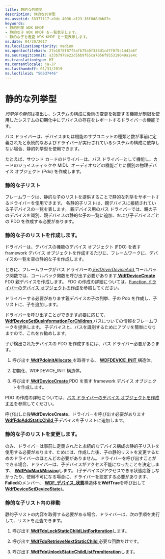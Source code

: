 ```yaml
---
title: 静的な列挙型
description: 静的な列挙型
ms.assetid: 58377f17-a9dc-4096-af23-36f8d8dbb87e
keywords:
- 静的列挙 WDK KMDF
- 静的な子 WDK KMDF を一覧表示します。
- 静的な子を走査 WDK KMDF を一覧表示します。
ms.date: 04/20/2017
ms.localizationpriority: medium
ms.openlocfilehash: 27e18f8f87f5afb75a0f338d1cd7f0f5c1442a6f
ms.sourcegitcommit: a33b7978e22d5bb9f65ca7056f955319049a2e4c
ms.translationtype: MT
ms.contentlocale: ja-JP
ms.lasthandoff: 01/31/2019
ms.locfileid: "56537446"
---
```

# <a name="static-enumeration"></a>静的な列挙型


*列挙体の静的*は検出し、システムの構成に後続の変更を報告する機能が制限を使用したシステムの初期化中にデバイスの存在をレポートするドライバーの機能です。

バス ドライバーは、デバイスまたは機能のサブユニットの種類と数が事前に定義されたと永続的なおよびドライバーが実行されているシステムの構成に依存しない場合、静的列挙型を使用できます。

たとえば、サウンド カードのドライバーは、バス ドライバーとして機能し、カードのジョイスティックや MIDI、オーディオなどの機能ごとに個別の物理デバイス オブジェクト (Pdo) を作成します。

### <a name="static-child-lists"></a>静的な子リスト

フレームワークは、静的な子のリストを提供することで静的な列挙をサポートするドライバーを使用できます。 各静的子リストは、親デバイスに接続されている子デバイスの一覧を表します。 親デバイス用のバス ドライバーでは、親の子のデバイスを識別、親デバイスの静的な子の一覧に追加、および子デバイスごとの PDO を作成する必要があります。

### <a name="creating-a-static-child-list"></a>静的な子のリストを作成します。

ドライバーは、デバイスの機能のデバイス オブジェクト (FDO) を表す framework デバイス オブジェクトを作成するたびに、フレームワークに、デバイスの一覧を空の静的な子を作成します。

ときに、フレームワークがバス ドライバーの[ *EvtDriverDeviceAdd* ](https://msdn.microsoft.com/library/windows/hardware/ff541693)コールバック関数では、コールバック関数を呼び出す必要があります[ **WdfDeviceCreate** ](https://msdn.microsoft.com/library/windows/hardware/ff545926)FDO 親デバイスを作成します。 FDO の作成の詳細については、[Function ドライバーのデバイス オブジェクトの作成](creating-device-objects-in-a-function-driver.md)を参照してください。

ドライバーする必要があります親デバイスの子の列挙、子の Pdo を作成し、子リストに、子を追加します。

ドライバーを呼び出すことができます必要に応じて、 [ **WdfDeviceSetBusInformationForChildren** ](https://msdn.microsoft.com/library/windows/hardware/ff546868)バスについての情報をフレームワークを提供します。 子デバイスと、バスを識別するためにアプリを簡単になりますので、これをお勧めします。

子が検出されたデバイスの PDO を作成するには、バス ドライバー必要があります。

1.  呼び出す[ **WdfPdoInitAllocate** ](https://msdn.microsoft.com/library/windows/hardware/ff548786)を取得する、 [ **WDFDEVICE\_INIT** ](https://msdn.microsoft.com/library/windows/hardware/ff546951)構造体。

2.  初期化、WDFDEVICE\_INIT 構造体。

3.  呼び出す[ **WdfDeviceCreate** ](https://msdn.microsoft.com/library/windows/hardware/ff545926) PDO を表す framework デバイス オブジェクトを作成します。

PDO の作成の詳細については、[バス ドライバーのデバイス オブジェクトを作成する](creating-device-objects-in-a-bus-driver.md)を参照してください。

呼び出した後**WdfDeviceCreate**、ドライバーを呼び出す必要があります[ **WdfFdoAddStaticChild** ](https://msdn.microsoft.com/library/windows/hardware/ff547225)子デバイスを子リストに追加します。

### <a name="modifying-a-static-child-list"></a>静的な子のリストを変更します。

のみ、ドライバーは事前に定義されたと永続的なデバイス構成の静的子リストを使用する必要があります、ためには、作成した後、子の静的リストを変更するためのドライバーのほとんどの必要がありません。 ドライバーを呼び出すことができる場合、ドライバーは、子デバイスがアクセス不能になったことを決定します、 [ **WdfPdoMarkMissing**](https://msdn.microsoft.com/library/windows/hardware/ff548809)します。 (子デバイスがアクセスできる状態応答しなかったり、使用不可になる場合に、ドライバーを設定する必要があります、 **Failed**のメンバー、 [ **WDF\_デバイス\_状態**](https://msdn.microsoft.com/library/windows/hardware/ff551284)構造体を**WdfTrue**を呼び出して[ **WdfDeviceSetDeviceState**](https://msdn.microsoft.com/library/windows/hardware/ff546884))。

### <a name="traversing-a-static-child-list"></a>静的な子リスト内の移動

静的子リストの内容を取得する必要がある場合、ドライバーは、次の手順を実行して、リストを走査できます。

1.  呼び出す[ **WdfFdoLockStaticChildListForIteration**](https://msdn.microsoft.com/library/windows/hardware/ff547282)します。

2.  呼び出す[ **WdfFdoRetrieveNextStaticChild** ](https://msdn.microsoft.com/library/windows/hardware/ff547293)必要な回数だけです。

3.  呼び出す[ **WdfFdoUnlockStaticChildListFromIteration**](https://msdn.microsoft.com/library/windows/hardware/ff547297)します。

 

 






